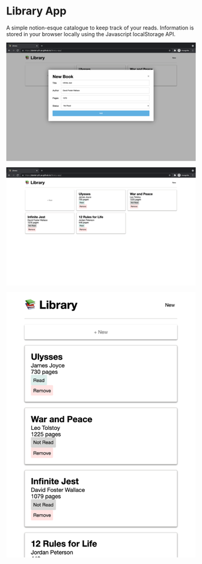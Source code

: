 # Library App

A simple notion-esque catalogue to keep track of your reads. Information is stored in your browser locally using the Javascript localStorage API.

![Screenshot 1](images/1.png)

![Screenshot 2](images/2.png)

![Screenshot 3](images/3.png)

